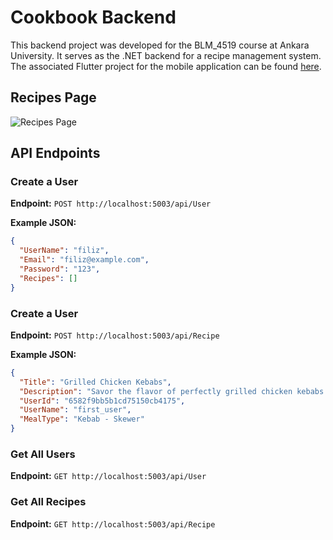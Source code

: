 # Cookbook Backend

This backend project was developed for the BLM_4519 course at Ankara University. It serves as the .NET backend for a recipe management system. The associated Flutter project for the mobile application can be found [here](https://github.com/filizsalnur/cookbook_mobile).

## Recipes Page
![Recipes Page](https://github.com/filizsalnur/cookbook_backend/assets/92436947/e28a692f-7109-4d3c-ad83-a313e396986e)

## API Endpoints

### Create a User
**Endpoint:** `POST http://localhost:5003/api/User`

**Example JSON:**
```json
{
  "UserName": "filiz",
  "Email": "filiz@example.com",
  "Password": "123",
  "Recipes": []
}
```
### Create a User
**Endpoint:**  `POST http://localhost:5003/api/Recipe`

**Example JSON:**
```json
{
  "Title": "Grilled Chicken Kebabs",
  "Description": "Savor the flavor of perfectly grilled chicken kebabs with aromatic spices.",
  "UserId": "6582f9bb5b1cd75150cb4175",
  "UserName": "first_user",
  "MealType": "Kebab - Skewer"
}
```
### Get All Users
**Endpoint:** `GET http://localhost:5003/api/User`

### Get All Recipes
**Endpoint:**  `GET http://localhost:5003/api/Recipe`
